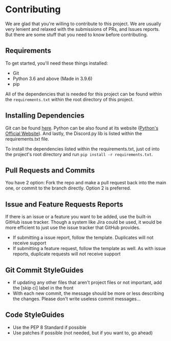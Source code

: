 # Contributing

We are glad that you're willing to contribute to this project. We are usually very lenient and relaxed with the submissions of PRs, and Issues reports. But there are some stuff that you need to know before contributing.

## Requirements

To get started, you'll need these things installed: 

- Git
- Python 3.6 and above (Made in 3.9.6)
- pip 

All of the dependencies that is needed for this project can be found within the `requirements.txt` within the root directory of this project.

## Installing Dependencies

Git can be found [here](https://git-scm.com/). Python can be also found at its website ([Python's Official Website](https://www.python.org/)). And lastly, the Discord.py lib is listed within the requirements.txt file. 

To install the dependencies listed within the requirements.txt, just cd into the project's root directory and  run `pip install -r requirements.txt`.

## Pull Requests and Commits

You have 2 option: Fork the repo and make a pull request back into the main one, or commit to the branch directly. Option 2 is preferred.

## Issue and Feature Requests Reports

If there is an issue or a feature you want to be added, use the built-in GitHub issue tracker. Though a system like Jira could be used, it would be more efficient to just use the issue tracker that GitHub provides. 

- If submitting a issue report, follow the template. Duplicates will not receive support
- If submitting a feature request, follow the template as well. As with issue reports, duplicate requests will not receive support

## Git Commit StyleGuides

- If updating any other files that aren't project files or not important, add the [skip ci] label in the front
- With each new commit, the message should be more or less describing the changes. Please don't write useless commit messages...

## Code StyleGuides

- Use the PEP 8 Standard if possible
- Use patches if possible (not needed, but if you want to, go ahead)
